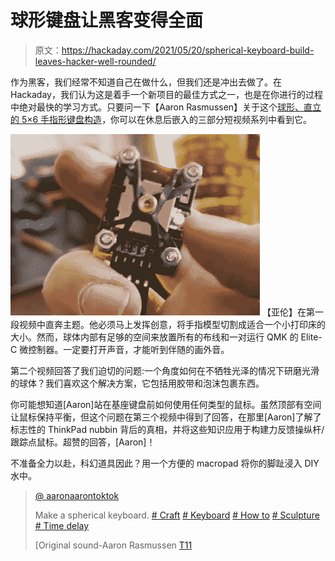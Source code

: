 # 球形键盘让黑客变得全面

> 原文：<https://hackaday.com/2021/05/20/spherical-keyboard-build-leaves-hacker-well-rounded/>

作为黑客，我们经常不知道自己在做什么，但我们还是冲出去做了。在 Hackaday，我们认为这是着手一个新项目的最佳方式之一，也是在你进行的过程中绝对最快的学习方式。只要问一下【Aaron Rasmussen】关于这个[球形、直立的 5×6 手指形键盘构造](https://www.tiktok.com/@aaronaarontoktok/video/6949157252049702150)，你可以在休息后嵌入的三部分短视频系列中看到它。

[![](img/ec7280ae99df38cedba33a709bc698f9.png)](https://hackaday.com/wp-content/uploads/2021/05/dactyl-sphere-pointer-cropped.png) 【亚伦】在第一段视频中直奔主题。他必须马上发挥创意，将手指模型切割成适合一个小打印床的大小。然而，球体内部有足够的空间来放置所有的布线和一对运行 QMK 的 Elite-C 微控制器。一定要打开声音，才能听到伴随的画外音。

第二个视频回答了我们迫切的问题:一个角度如何在不牺牲光泽的情况下研磨光滑的球体？我们喜欢这个解决方案，它包括用胶带和泡沫包裹东西。

你可能想知道[Aaron]站在基座键盘前如何使用任何类型的鼠标。虽然顶部有空间让鼠标保持平衡，但这个问题在第三个视频中得到了回答，在那里[Aaron]了解了标志性的 ThinkPad nubbin 背后的真相，并将这些知识应用于构建力反馈操纵杆/跟踪点鼠标。超赞的回答，[Aaron]！

不准备全力以赴，科幻道具因此？用一个方便的 macropad 将你的脚趾浸入 DIY 水中。

> [@ aaronaarontoktok](https://www.tiktok.com/@aaronaarontoktok "@aaronaarontoktok")
> 
> Make a spherical keyboard. [# Craft](https://www.tiktok.com/tag/craft "craft") [# Keyboard](https://www.tiktok.com/tag/keyboard "keyboard") [# How to](https://www.tiktok.com/tag/howto "howto") [# Sculpture](https://www.tiktok.com/tag/sculpture "sculpture") [# Time delay](https://www.tiktok.com/tag/timelapse "timelapse")
> 
> [Original sound-Aaron Rasmussen [T11](https://www.tiktok.com/music/original-sound-6949157122735131397 "♬ original sound - Aaron Rasmussen")